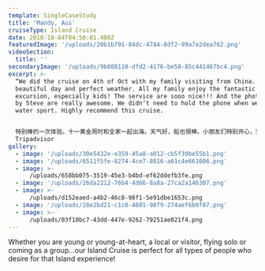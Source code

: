 ```yaml
---
template: SingleCaseStudy
title: 'Mandy, Aus'
cruiseType: Island Cruise
date: 2018-10-04T04:50:01.480Z
featuredImage: '/uploads/20b1b791-84dc-4744-8df2-99a7e2dea762.png'
videoSection:
  title: ''
secondaryImage: '/uploads/9b808110-dfd2-4176-be58-85c441467bc4.png'
excerpt: >-
  “We did the cruise on 4th of Oct with my family visiting from China. It’s a
  beautiful day and perfect weather. All my family enjoy the fantastic sailing
  excursion, especially kids! The service are sooo nice!!! And the photos took
  by Steve are really awesome. We didn’t need to hold the phone when we play
  water sport. Highly recommend this cruise.


  特别棒的一次体验。十一黄金周时和全家一起出海。天气好，船也很棒。小朋友们特别开心，整个船上跑来跑去，还体验了扬帆。老板提供的火烈鸟游泳圈特别适合照相，还有paddle很有挑战性。服务贴心，人超级好。特别还提供免费的照相服务，随时抓拍，不怕没有好照片。强烈推荐！”
  Tripadvisor
gallery:
  - image: '/uploads/30e5432e-e359-45a8-a012-cb5f39be55b1.png'
  - image: '/uploads/6511f5fe-8274-4ce7-8016-a61c4e661086.png'
  - image: >-
      /uploads/658bb075-3519-45e3-b4bd-ef62ddefb3fe.png
  - image: '/uploads/26da2212-76b4-4d66-8a8a-27ca2a146307.png'
  - image: >-
      /uploads/d152eaed-a4b2-46c8-98f1-5e91dbe1653c.png
  - image: '/uploads/28e2bd21-c1c0-4601-98f9-274aef6b0f87.png'
  - image: >-
      /uploads/03f10bc7-43dd-447e-9262-79251ae021f4.png
---
```

Whether you are young or young-at-heart, a local or visitor, flying solo or coming as a group…our Island Cruise is perfect for all types of people who desire for that Island experience!
